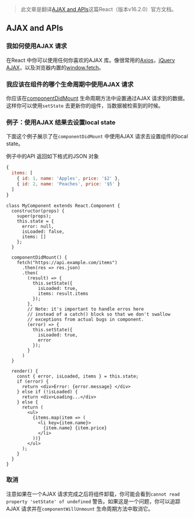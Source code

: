 > 此文章是翻译[AJAX and APIs](https://reactjs.org/docs/faq-ajax.html)这篇React（版本v16.2.0）官方文档。

## AJAX and APIs

### 我如何使用AJAX 请求

在React 中你可以使用任何你喜欢的AJAX 库。像很常用的[Axios](https://github.com/axios/axios)，[jQuery AJAX](https://api.jquery.com/jQuery.ajax/)，以及浏览器内置的[window.fetch](https://developer.mozilla.org/en-US/docs/Web/API/Fetch_API)。

### 我应该在组件的哪个生命周期中使用AJAX 请求

你应该在[componentDidMount]() 生命周期方法中设置通过AJAX 请求到的数据。这样你可以使用`setState` 去更新你的组件，当数据被检索到的时候。

### 例子：使用AJAX 结果去设置local state

下面这个例子展示了在`componentDidMount` 中使用AJAX 请求去设置组件的local state。

例子中的API 返回如下格式的JSON 对象
```js
{
  items: [
    { id: 1, name: 'Apples', price: '$2' },
    { id: 2, name: 'Peaches', price: '$5' }
  ]
}
```

```
class MyComponent extends React.Component {
  constructor(props) {
    super(props);
    this.state = {
      error: null,
      isLoaded: false,
      items: []
    };
  }

  componentDidMount() {
    fetch("https://api.example.com/items")
      .then(res => res.json)
      .then(
        (result) => {
          this.setState({
            isLoaded: true,
            items: result.items
          });
        },
        // Note: it's important to handle erros here
        // instead of a catch() block so that we don't swallow
        // exceptions from actual bugs in component.
        (error) => {
          this.setState({
            isLoaded: true,
            error
          });
        }
      )
  }

  render() {
    const { error, isLoaded, items } = this.state;
    if (error) {
      return <div>Error: {error.message} </div>
    } else if (!isLoaded) {
      return <div>Loading...</div>
    } else {
      return (
        <ul>
          {items.map(item => (
            <li key={item.name}>
              {item.name} {item.price}
            </li>
          ))}
        </ul>
      );
    }
  }
}
```

### 取消

注意如果在一个AJAX 请求完成之后将组件卸载，你可能会看到`cannot read property 'setState' of undefined` 警告。如果这是一个问题，你可以追踪AJAX 请求并在`componentWillUnmount` 生命周期方法中取消它。
